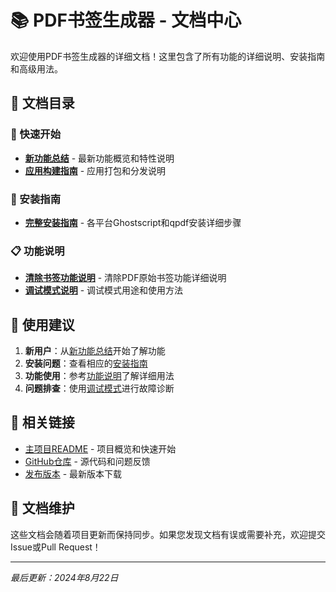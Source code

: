 # 📚 PDF书签生成器 - 文档中心

欢迎使用PDF书签生成器的详细文档！这里包含了所有功能的详细说明、安装指南和高级用法。

## 📖 文档目录

### 🚀 快速开始
- **[新功能总结](NEW_FEATURE_SUMMARY.md)** - 最新功能概览和特性说明
- **[应用构建指南](BUILD_GUIDE.md)** - 应用打包和分发说明

### 🔧 安装指南
- **[完整安装指南](INSTALLATION_GUIDE.md)** - 各平台Ghostscript和qpdf安装详细步骤

### 📋 功能说明
- **[清除书签功能说明](CLEAR_BOOKMARKS_FEATURE.md)** - 清除PDF原始书签功能详细说明
- **[调试模式说明](DEBUG_MODE_EXPLANATION.md)** - 调试模式用途和使用方法

## 🎯 使用建议

1. **新用户**：从[新功能总结](NEW_FEATURE_SUMMARY.md)开始了解功能
2. **安装问题**：查看相应的[安装指南](GHOSTSCRIPT_INSTALLATION.md)
3. **功能使用**：参考[功能说明](CLEAR_BOOKMARKS_FEATURE.md)了解详细用法
4. **问题排查**：使用[调试模式](DEBUG_MODE_EXPLANATION.md)进行故障诊断

## 🔗 相关链接

- [主项目README](../README.md) - 项目概览和快速开始
- [GitHub仓库](https://github.com/vanabel/pdf-bookmarker) - 源代码和问题反馈
- [发布版本](https://github.com/vanabel/pdf-bookmarker/releases) - 最新版本下载

## 📝 文档维护

这些文档会随着项目更新而保持同步。如果您发现文档有误或需要补充，欢迎提交Issue或Pull Request！

---

*最后更新：2024年8月22日*
